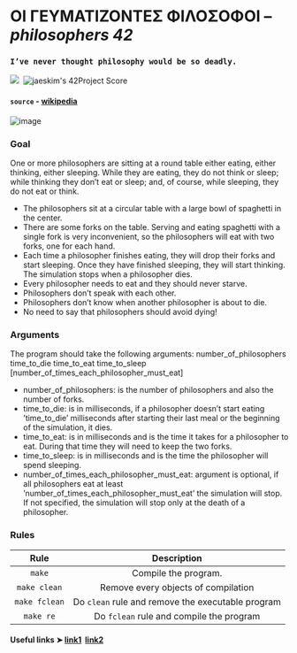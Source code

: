 # ΟΙ ΓΕΥΜΑΤΙΖΟΝΤΕΣ ΦΙΛΟΣΟΦΟΙ – *philosophers 42*
### **`I’ve never thought philosophy would be so deadly.`**

![](https://github.com/hanshazairi/42-minitalk/workflows/norminette/badge.svg) 
![jaeskim's 42Project Score](https://badge42.herokuapp.com/api/project/letumany/minitalk)
#### `source` - [wikipedia](https://en.wikipedia.org/wiki/Dining_philosophers_problem)

![image](https://user-images.githubusercontent.com/73405731/153401286-ef7133b2-918c-4b5a-9d44-1df5e321f542.png)
### Goal
One or more philosophers are sitting at a round table either eating, either thinking, either sleeping. While they are eating, they do not think or sleep; while thinking they don’t eat or sleep; and, of course, while sleeping, they do not eat or think.
  - The philosophers sit at a circular table with a large bowl of spaghetti in the center.
  - There are some forks on the table. Serving and eating spaghetti with a single fork
is very inconvenient, so the philosophers will eat with two forks, one for each hand.
  - Each time a philosopher finishes eating, they will drop their forks and start sleeping. Once they have finished sleeping, they will start thinking. The simulation stops when a philosopher dies.
  - Every philosopher needs to eat and they should never starve.
  - Philosophers don’t speak with each other.
  - Philosophers don’t know when another philosopher is about to die.
  - No need to say that philosophers should avoid dying!

### Arguments

The program should take the following arguments: number_of_philosophers time_to_die
time_to_eat time_to_sleep [number_of_times_each_philosopher_must_eat]
  - number_of_philosophers: is the number of philosophers and also the number of forks.
  - time_to_die: is in milliseconds, if a philosopher doesn’t start eating ’time_to_die’ milliseconds after starting their last meal or the beginning of the simulation,
it dies.
  - time_to_eat: is in milliseconds and is the time it takes for a philosopher to eat. During that time they will need to keep the two forks.
  - time_to_sleep: is in milliseconds and is the time the philosopher will spend sleeping.
  - number_of_times_each_philosopher_must_eat: argument is optional, if all philosophers eat at least ’number_of_times_each_philosopher_must_eat’ the simulation will stop. If not specified, the simulation will stop only at the death of a philosopher.
 
### Rules

| Rule         |                 Description                             |
|:------------:|:-------------------------------------------------------:|
| `make`       | Compile the program.                                    |
| `make clean` | Remove every objects of compilation                     |
| `make fclean`| Do `clean` rule and remove the executable program       |
| `make re`    | Do `fclean` rule and compile the program                |

#### Useful links ➤ [link1](https://youtu.be/d9s_d28yJq0)  [link2](https://youtu.be/uA8X5zNOGw8)
